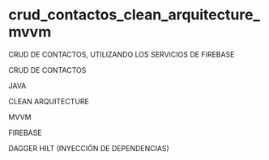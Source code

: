 # crud_contactos_clean_arquitecture_mvvm
CRUD DE CONTACTOS, UTILIZANDO LOS SERVICIOS DE FIREBASE

CRUD DE CONTACTOS 

JAVA

CLEAN ARQUITECTURE

MVVM 

FIREBASE

DAGGER HILT (INYECCIÓN DE DEPENDENCIAS)


